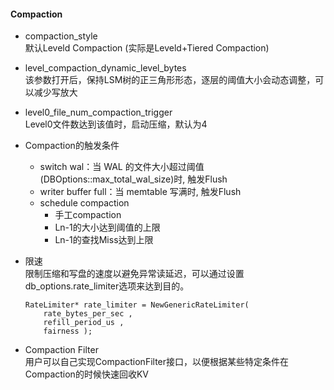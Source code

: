 #### Compaction  
- compaction_style  
默认Leveld Compaction (实际是Leveld+Tiered Compaction)

- level_compaction_dynamic_level_bytes  
该参数打开后，保持LSM树的正三角形形态，逐层的阈值大小会动态调整，可以减少写放大

- level0_file_num_compaction_trigger  
Level0文件数达到该值时，启动压缩，默认为4

- Compaction的触发条件  
  - switch wal：当 WAL 的文件大小超过阈值(DBOptions::max_total_wal_size)时, 触发Flush  
  - writer buffer full：当 memtable 写满时, 触发Flush  
  - schedule compaction  
    - 手工compaction  
    - Ln-1的大小达到阈值的上限  
    - Ln-1的查找Miss达到上限  

- 限速  
限制压缩和写盘的速度以避免异常读延迟，可以通过设置db_options.rate_limiter选项来达到目的。  
  ```
  RateLimiter* rate_limiter = NewGenericRateLimiter(
      rate_bytes_per_sec , 
      refill_period_us ,
      fairness );
  ```
- Compaction Filter  
用户可以自己实现CompactionFilter接口，以便根据某些特定条件在Compaction的时候快速回收KV
